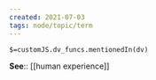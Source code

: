```yaml
---
created: 2021-07-03
tags: node/topic/term
---
```

`$=customJS.dv_funcs.mentionedIn(dv)`





**See**:: [[human experience]]